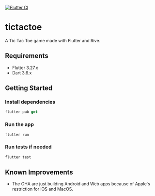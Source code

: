 [![Flutter CI](https://github.com/martinfrouin/tictactoe/actions/workflows/CI.yml/badge.svg)](https://github.com/martinfrouin/tictactoe/actions/workflows/CI.yml)

# tictactoe

A Tic Tac Toe game made with Flutter and Rive.

## Requirements
- Flutter 3.27.x
- Dart 3.6.x

## Getting Started

### Install dependencies
```dart
flutter pub get
```

### Run the app
```dart
flutter run
```

### Run tests if needed
```dart
flutter test
```

## Known Improvements
- The GHA are just building Android and Web apps because of Apple's restriction for iOS and MacOS.